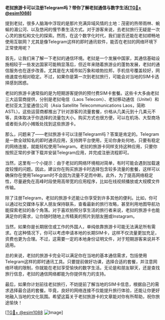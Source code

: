 **老挝旅游卡可以注册Telegram吗？带你了解老挝通信与数字生活[[TG💪+ @esim1088](https://t.me/s/esim1088)]**

提到老挝，很多人脑海中浮现的是那片充满异域风情的土地：茂密的热带雨林、蜿蜒的湄公河、以及悠闲的慢节奏生活方式。对于游客来说，去老挝旅行无疑是一次心灵的放松和文化的探索。然而，在这个数字化时代，我们是否还能在老挝顺畅地使用互联网？尤其是像Telegram这样的即时通讯软件，能否在老挝的网络环境下正常使用呢？

首先，让我们来了解一下老挝的通信环境。老挝是一个发展中国家，其通信基础设施相较于一些发达国家可能稍显落后，但近年来随着旅游业的蓬勃发展，老挝的通信服务也在逐步改善。尤其是在大城市如万象和琅勃拉邦，手机信号覆盖较好，网络速度也相对稳定。不过，如果你是第一次到老挝旅行，可能会对当地的SIM卡选择感到困惑。

老挝的旅游卡通常指的是为短期游客提供的预付费SIM卡套餐。这些卡大多由老挝三大运营商提供，分别是老挝电信（Laos Telecom）、老挝移动通信（Unitel）和老挝亚太卫星通信公司（Asia Satellite Telecommunications Laos，简称ASTL）。这些运营商都推出了针对游客的流量套餐，价格从几美元到十几美元不等，具体取决于你选择的流量包大小。购买方式也很方便，可以在机场、大型商场或者街头的小摊贩处找到这些旅游卡。

那么，问题来了——老挝旅游卡可以注册Telegram吗？答案是肯定的。Telegram是一款全球知名的即时通讯应用，支持跨平台使用，无论你身处何地，只要有稳定的网络连接，就能轻松使用Telegram。老挝的旅游卡同样支持这种应用，只要你按照正常的步骤下载并安装Telegram应用，并完成注册流程即可。

当然，这里有一个小提示：由于老挝的网络环境相对简单，有时可能会遇到加载速度较慢的问题。因此，建议你在购买旅游卡时选择包含较多流量的套餐，这样可以确保你在使用Telegram时不会因为流量不足而中断。此外，为了提高网络稳定性，尽量避免在高峰时段使用高带宽的应用程序，比如在线视频播放或大规模文件传输。

除了注册Telegram，老挝的旅游卡还能让你享受到许多其他的便利。比如，你可以通过社交媒体与家人朋友保持联系，查看最新的旅行攻略，甚至利用地图导航功能探索老挝的各个角落。对于喜欢拍照分享生活的旅行者来说，老挝的旅游卡也能满足你的需求，让你随时随地上传精美的照片到朋友圈或Instagram。

当然，如果你是长期居住或工作的外国人，单纯依靠旅游卡可能无法满足所有需求。在这种情况下，你可以考虑申请本地的长期SIM卡，这样不仅流量更加充足，资费也更为合理。不过，这需要一定的本地身份证明文件，对于短期游客来说并不适用。

总的来说，老挝的旅游卡完全可以满足你在当地的基本通信需求，包括使用Telegram这样的即时通讯工具。只要提前做好功课，选择合适的套餐，并注意网络环境的限制，你就能在老挝享受愉快的数字生活。无论是和朋友聊天，还是查找旅行信息，老挝的通信网络都能为你提供有力的支持。

最后，如果你计划前往老挝旅行，不妨提前了解当地的SIM卡信息，根据自己的需求选择最合适的套餐。毕竟，良好的网络连接不仅能提升旅行体验，还能让你更好地融入当地的文化氛围。希望这篇关于老挝旅游卡的文章能对你有所帮助，祝你旅途愉快！

[[TG💪+ @esim1088](https://t.me/s/esim1088) ![Image](https://i.postimg.cc/4NQfJmqS/Snipaste-2025-05-13-00-14-12.png)]
